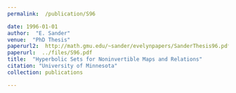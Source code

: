 ```yaml
---
permalink:  /publication/S96

date: 1996-01-01
author:  "E. Sander"
venue:  "PhD Thesis"
paperurl2:  http://math.gmu.edu/~sander/evelynpapers/SanderThesis96.pdf
paperurl:  ../files/S96.pdf
title:  "Hyperbolic Sets for Noninvertible Maps and Relations"
citation: "University of Minnesota"
collection: publications

---
```


